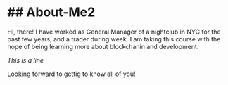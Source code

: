 # ## About-Me2

Hi, there! I have worked as General Manager of a nightclub in NYC for the past few years, and a trader during week. I am taking this course with the hope of being learning more about blockchanin and development. 

*This is a line*


Looking forward to gettig to know all of you!
